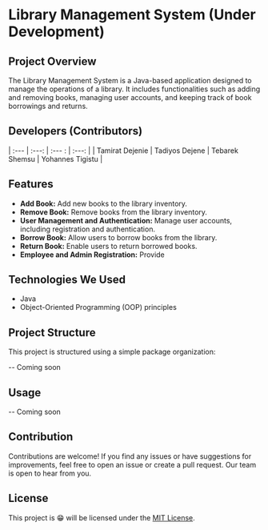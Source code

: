 # Library Management System (Under Development)

## Project Overview

The Library Management System is a Java-based application designed to manage the operations of a library. It includes functionalities such as adding and removing books, managing user accounts, and keeping track of book borrowings and returns.

## Developers (Contributors)
| :---         |     :---:      | :--- :    |     :---:      |
| Tamirat Dejenie   | Tadiyos Dejene  | Tebarek Shemsu   | Yohannes Tigistu   |

 




## Features

- **Add Book:** Add new books to the library inventory.
- **Remove Book:** Remove books from the library inventory.
- **User Management and Authentication:** Manage user accounts, including registration and authentication.
- **Borrow Book:** Allow users to borrow books from the library.
- **Return Book:** Enable users to return borrowed books.
- **Employee and Admin Registration:** Provide
  
## Technologies We Used

- Java
- Object-Oriented Programming (OOP) principles

## Project Structure

This project is structured using a simple package organization:

 -- Coming soon

## Usage

-- Coming soon

## Contribution

Contributions are welcome! If you find any issues or have suggestions for improvements, feel free to open an issue or create a pull request.
Our team is open to hear from you.

## License

This project is 😁 will be licensed under the [MIT License](LICENSE).
